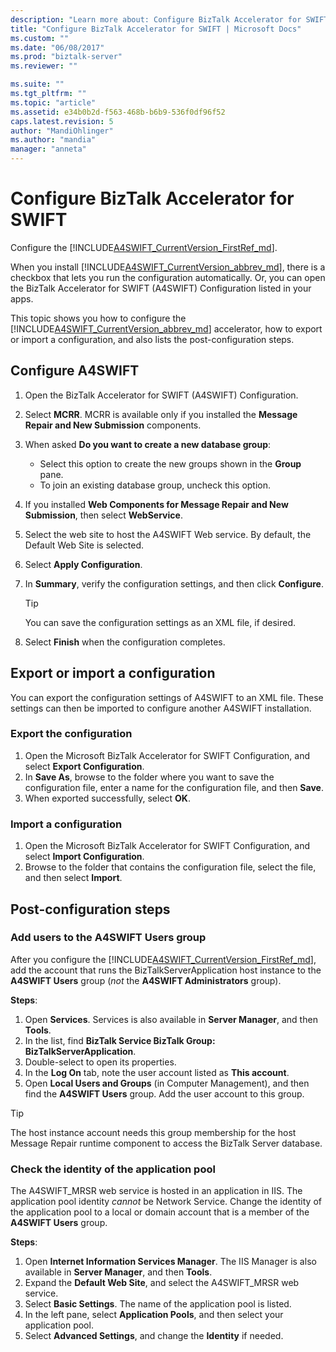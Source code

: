 ```yaml
---
description: "Learn more about: Configure BizTalk Accelerator for SWIFT"
title: "Configure BizTalk Accelerator for SWIFT | Microsoft Docs"
ms.custom: ""
ms.date: "06/08/2017"
ms.prod: "biztalk-server"
ms.reviewer: ""

ms.suite: ""
ms.tgt_pltfrm: ""
ms.topic: "article"
ms.assetid: e34b0b2d-f563-468b-b6b9-536f0df96f52
caps.latest.revision: 5
author: "MandiOhlinger"
ms.author: "mandia"
manager: "anneta"
---
```

# Configure BizTalk Accelerator for SWIFT

Configure the [!INCLUDE[A4SWIFT_CurrentVersion_FirstRef_md](../../includes/a4swift-currentversion-firstref-md.md)]. 

When you install [!INCLUDE[A4SWIFT_CurrentVersion_abbrev_md](../../includes/a4swift-currentversion-abbrev-md.md)], there is a checkbox that lets you run the configuration automatically. Or, you can open the BizTalk Accelerator for SWIFT (A4SWIFT) Configuration listed in your apps.

This topic shows you how to configure the [!INCLUDE[A4SWIFT_CurrentVersion_abbrev_md](../../includes/a4swift-currentversion-abbrev-md.md)] accelerator, how to export or import a configuration, and also lists the post-configuration steps.

## Configure A4SWIFT

1. Open the BizTalk Accelerator for SWIFT (A4SWIFT) Configuration.
2. Select **MCRR**. MCRR is available only if you installed the **Message Repair and New Submission** components.
3. When asked **Do you want to create a new database group**:

   * Select this option to create the new groups shown in the **Group** pane. 
   * To join an existing database group, uncheck this option.

4. If you installed **Web Components for Message Repair and New Submission**, then select **WebService**.
5. Select the web site to host the A4SWIFT Web service. By default, the Default Web Site is selected.
6. Select **Apply Configuration**.
7. In **Summary**, verify the configuration settings, and then click **Configure**. 

    > [!TIP] 
    > You can save the configuration settings as an XML file, if desired.

8. Select **Finish** when the configuration completes.

## Export or import a configuration
You can export the configuration settings of A4SWIFT to an XML file. These settings can then be imported to configure another A4SWIFT installation. 

### Export the configuration

1. Open the Microsoft BizTalk Accelerator for SWIFT Configuration, and select **Export Configuration**.
2. In **Save As**, browse to the folder where you want to save the configuration file, enter a name for the configuration file, and then **Save**.
3. When exported successfully, select **OK**.

### Import a configuration
1. Open the Microsoft BizTalk Accelerator for SWIFT Configuration, and select **Import Configuration**.
2. Browse to the folder that contains the configuration file, select the file, and then select **Import**.

## Post-configuration steps

### Add users to the A4SWIFT Users group

After you configure the [!INCLUDE[A4SWIFT_CurrentVersion_FirstRef_md](../../includes/a4swift-currentversion-firstref-md.md)], add the account that runs the BizTalkServerApplication host instance to the **A4SWIFT Users** group (*not* the **A4SWIFT Administrators** group). 

**Steps**:

1. Open **Services**. Services is also available in **Server Manager**, and then **Tools**. 
2. In the list, find **BizTalk Service BizTalk Group: BizTalkServerApplication**. 
3. Double-select to open its properties.
4. In the **Log On** tab, note the user account listed as **This account**.
5. Open **Local Users and Groups** (in Computer Management), and then find the **A4SWIFT Users** group. Add the user account to this group.

> [!TIP] 
> The host instance account needs this group membership for the host Message Repair runtime component to access the BizTalk Server database.

### Check the identity of the application pool
The A4SWIFT_MRSR web service is hosted in an application in IIS. The application pool identity *cannot* be Network Service. Change the identity of the application pool to a local or domain account that is a member of the **A4SWIFT Users** group.

**Steps**:

1. Open **Internet Information Services Manager**. The IIS Manager is also available in **Server Manager**, and then **Tools**. 
2. Expand the **Default Web Site**, and select the A4SWIFT_MRSR web service. 
3. Select **Basic Settings**. The name of the application pool is listed.
4. In the left pane, select **Application Pools**, and then select your application pool.
5. Select **Advanced Settings**, and change the **Identity** if needed.
